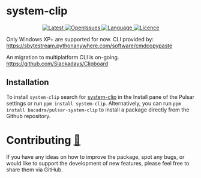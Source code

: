 # system-clip

<p align="center">
  <a href="https://github.com/bacadra/pulsar-system-clip/tags">
  <img src="https://img.shields.io/github/v/tag/bacadra/pulsar-system-clip?style=for-the-badge&label=Latest&color=blue" alt="Latest">
  </a>
  <a href="https://github.com/bacadra/pulsar-system-clip/issues">
  <img src="https://img.shields.io/github/issues-raw/bacadra/pulsar-system-clip?style=for-the-badge&color=blue" alt="OpenIssues">
  </a>
  <a href="https://github.com/bacadra/pulsar-system-clip/blob/master/package.json">
  <img src="https://img.shields.io/github/languages/top/bacadra/pulsar-system-clip?style=for-the-badge&color=blue" alt="Language">
  </a>
  <a href="https://github.com/bacadra/pulsar-system-clip/blob/master/LICENSE">
  <img src="https://img.shields.io/github/license/bacadra/pulsar-system-clip?style=for-the-badge&color=blue" alt="Licence">
  </a>
</p>

Only Windows XP+ are supported for now. CLI provided by:
https://sbytestream.pythonanywhere.com/software/cmdcopypaste

An migration to multiplatform CLI is on-going.
https://github.com/Slackadays/Clipboard

## Installation

To install `system-clip` search for [system-clip](https://web.pulsar-edit.dev/packages/system-clip) in the Install pane of the Pulsar settings or run `ppm install system-clip`. Alternatively, you can run `ppm install bacadra/pulsar-system-clip` to install a package directly from the Github repository.

# Contributing [🍺](https://www.buymeacoffee.com/asiloisad)

If you have any ideas on how to improve the package, spot any bugs, or would like to support the development of new features, please feel free to share them via GitHub.
